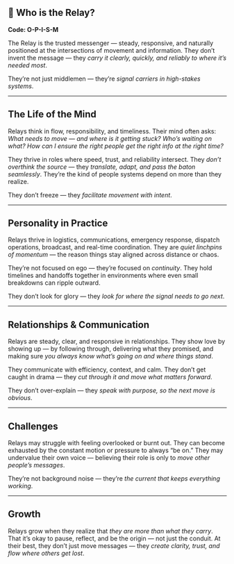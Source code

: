 ## 📡 Who is the Relay?  
**Code: O-P-I-S-M**

The Relay is the trusted messenger — steady, responsive, and naturally positioned at the intersections of movement and information. They don’t invent the message — they *carry it clearly, quickly, and reliably to where it’s needed most*.

They’re not just middlemen — they’re *signal carriers in high-stakes systems*.

---

## The Life of the Mind

Relays think in flow, responsibility, and timeliness. Their mind often asks: *What needs to move — and where is it getting stuck? Who’s waiting on what? How can I ensure the right people get the right info at the right time?*

They thrive in roles where speed, trust, and reliability intersect. They *don’t overthink the source* — they *translate, adapt, and pass the baton seamlessly*. They’re the kind of people systems depend on more than they realize.

They don’t freeze — they *facilitate movement with intent*.

---

## Personality in Practice

Relays thrive in logistics, communications, emergency response, dispatch operations, broadcast, and real-time coordination. They are *quiet linchpins of momentum* — the reason things stay aligned across distance or chaos.

They’re not focused on ego — they’re focused on *continuity*. They hold timelines and handoffs together in environments where even small breakdowns can ripple outward.

They don’t look for glory — they *look for where the signal needs to go next*.

---

## Relationships & Communication

Relays are steady, clear, and responsive in relationships. They show love by showing up — by following through, delivering what they promised, and making sure *you always know what’s going on and where things stand*.

They communicate with efficiency, context, and calm. They don’t get caught in drama — they *cut through it and move what matters forward*.

They don’t over-explain — they *speak with purpose, so the next move is obvious*.

---

## Challenges

Relays may struggle with feeling overlooked or burnt out. They can become exhausted by the constant motion or pressure to always “be on.” They may undervalue their own voice — believing their role is only to *move other people’s messages*.

They’re not background noise — they’re *the current that keeps everything working*.

---

## Growth

Relays grow when they realize that *they are more than what they carry*. That it’s okay to pause, reflect, and be the origin — not just the conduit. At their best, they don’t just move messages — they *create clarity, trust, and flow where others get lost*.
